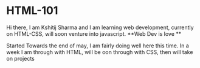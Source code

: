 # HTML-101
Hi there, I am Kshitij Sharma and I am learning web development, currently on HTML-CSS, will soon venture into javascript.
**Web Dev is love **

Started Towards the end of may, I am fairly doing well here this time.
In a week I am through with HTML, will be oon through with CSS, then will take on projects
